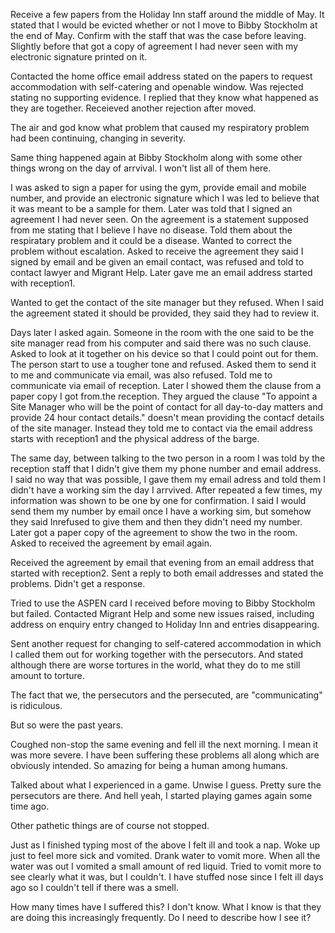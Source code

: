Receive a few papers from the Holiday Inn staff around the middle of May. It stated that I would be evicted whether or not I move to Bibby Stockholm at the end of May. Confirm with the staff that was the case before leaving. Slightly before that got a copy of agreement I had never seen with my electronic signature printed on it.

Contacted the home office email address stated on the papers to request accommodation with self-catering and openable window. Was rejected stating no supporting evidence. I replied that they know what happened as they are together. Receieved another rejection after moved.

The air and god know what problem that caused my respiratory problem had been continuing, changing in severity.

Same thing happened again at Bibby Stockholm along with some other things wrong on the day of arrvival. I won't list all of them here.

I was asked to sign a paper for using the gym, provide email and mobile number, and provide an electronic signature which I was led to believe that it was meant to be a sample for them. Later was told that I signed an agreement I had never seen. On the agreement is a statement supposed from me stating that I believe I have no disease. Told them about the respiratary problem and it could be a disease. Wanted to correct the problem without escalation. Asked to receive the agreement they said I signed by email and be given an email contact, was refused and told to contact lawyer and Migrant Help. Later gave me an email address started with reception1.

Wanted to get the contact of the site manager but they refused. When I said the agreement stated it should be provided, they said they had to review it.

Days later I asked again. Someone in the room with the one said to be the site manager read from his computer and said there was no such clause. Asked to look at it together on his device so that I could point out for them. The person start to use a tougher tone and refused. Asked them to send it to me and communicate via email, was also refused. Told me to communicate via email of reception. Later I showed them the clause from a paper copy I got from.the reception. They argued the clause "To appoint a Site Manager who will be the point of contact for all day-to-day matters and provide 24 hour contact details." doesn't mean providing the contacf details of the site manager. Instead they told me to contact via the email address starts with reception1 and the physical address of the barge.

The same day, between talking to the two person in a room I was told by the reception staff that I didn't give them my phone number and email address. I said no way that was possible, I gave them my email adress and told them I didn't have a working sim the day I arrvived. After repeated a few times, my information was shown to be one by one for confirmation. I said I would send them my number by email once I have a working sim, but somehow they said Inrefused to give them and then they didn't need my number. Later got a paper copy of the agreement to show the two in the room. Asked to received the agreement by email again.

Received the agreement by email that evening from an email address that started with reception2. Sent a reply to both email addresses and stated the problems. Didn't get a response.



Tried to use the ASPEN card I received before moving to Bibby Stockholm but failed. Contacted Migrant Help and some new issues raised, including address on enquiry entry changed to Holiday Inn and entries disappearing.

Sent another request for changing to self-catered accommodation in which I called them out for working together with the persecutors. And stated although there are worse tortures in the world, what they do to me still amount to torture.

The fact that we, the persecutors and the persecuted, are "communicating" is ridiculous.

But so were the past years.

Coughed non-stop the same evening and fell ill the next morning. I mean it was more severe. I have been suffering these problems
all along which are obviously intended. So amazing for being a human among humans.

Talked about what I experienced in a game. Unwise I guess. Pretty sure the persecutors are there. And hell yeah, I started playing games again some time ago.

Other pathetic things are of course not stopped.

Just as I finished typing most of the above I felt ill and took a nap. Woke up just to feel more sick and vomited. Drank water to vomit more. When all the water was out I vomited a small amount of red liquid. Tried to vomit more to see clearly what it was, but I couldn't. I have stuffed nose since I felt ill days ago so I couldn't tell if there was a smell.

How many times have I suffered this? I don't know. What I know is that they are doing this increasingly frequently. Do I need to describe how I see it?
